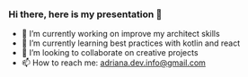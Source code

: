 ### Hi there, here is my presentation 👋



- 🔭 I’m currently working on improve my architect skills
- 🌱 I’m currently learning best practices with kotlin and react
- 👯 I’m looking to collaborate on creative projects
- 📫 How to reach me: adriana.dev.info@gmail.com

